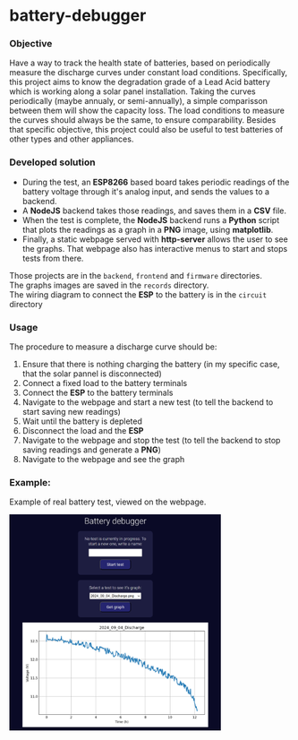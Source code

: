 # battery-debugger

### Objective
Have a way to track the health state of batteries, based on periodically measure the discharge curves under constant load conditions. Specifically, this project aims to know the degradation grade of a Lead Acid battery which is working along a solar panel installation. Taking the curves periodically (maybe annualy, or semi-annually), a simple comparisson between them will show the capacity loss. The load conditions to measure the curves should always be the same, to ensure comparability. Besides that specific objective, this project could also be useful to test batteries of other types and other appliances.

### Developed solution
- During the test, an **ESP8266** based board takes periodic readings of the battery voltage through it's analog input, and sends the values to a backend.
- A **NodeJS** backend takes those readings, and saves them in a **CSV** file.
- When the test is complete, the **NodeJS** backend runs a **Python** script that plots the readings as a graph in a **PNG** image, using **matplotlib**.
- Finally, a static webpage served with **http-server** allows the user to see the graphs. That webpage also has interactive menus to start and stops tests from there.

Those projects are in the `backend`, `frontend` and `firmware` directories.  
The graphs images are saved in the `records` directory.  
The wiring diagram to connect the **ESP** to the battery is in the `circuit` directory

### Usage
The procedure to measure a discharge curve should be:
1. Ensure that there is nothing charging the battery (in my specific case, that the solar pannel is disconnected)
2. Connect a fixed load to the battery terminals
3. Connect the **ESP** to the battery terminals
4. Navigate to the webpage and start a new test (to tell the backend to start saving new readings)
5. Wait until the battery is depleted
6. Disconnect the load and the **ESP**
7. Navigate to the webpage and stop the test (to tell the backend to stop saving readings and generate a **PNG**)
8. Navigate to the webpage and see the graph

### Example:
Example of real battery test, viewed on the webpage.  

<img src="example.png" height="75%" width="75%">

